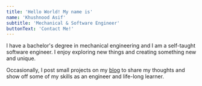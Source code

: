 ```yaml
---
title: 'Hello World! My name is'
name: 'Khushnood Asif'
subtitle: 'Mechanical & Software Engineer'
buttonText: 'Contact Me!'
---
```


I have a bachelor's degree in mechanical engineering and I am a self-taught software engineer. I enjoy exploring new things and creating something new and unique.

Occasionally, I post small projects on my [blog](https://blog.khushnoodasif.com/) to share my thoughts and show off some of my skills as an engineer and life-long learner.
